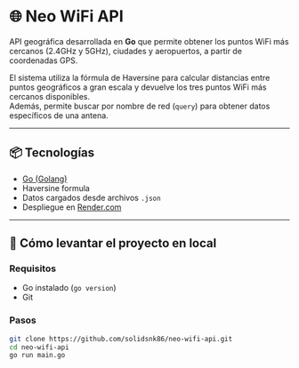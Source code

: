 # 🌐 Neo WiFi API

API geográfica desarrollada en **Go** que permite obtener los puntos WiFi más cercanos (2.4GHz y 5GHz), ciudades y aeropuertos, a partir de coordenadas GPS.

El sistema utiliza la fórmula de Haversine para calcular distancias entre puntos geográficos a gran escala y devuelve los tres puntos WiFi más cercanos disponibles.  
Además, permite buscar por nombre de red (`query`) para obtener datos específicos de una antena.

---

## 📦 Tecnologías

- [Go (Golang)](https://golang.org/)
- Haversine formula
- Datos cargados desde archivos `.json`
- Despliegue en [Render.com](https://render.com)

---

## 🚀 Cómo levantar el proyecto en local

### Requisitos
- Go instalado (`go version`)
- Git

### Pasos

```bash
git clone https://github.com/solidsnk86/neo-wifi-api.git
cd neo-wifi-api
go run main.go
